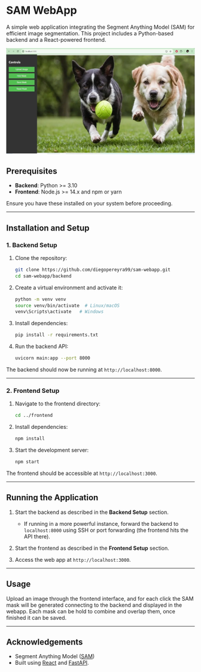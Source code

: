 
# SAM WebApp

A simple web application integrating the Segment Anything Model (SAM) for efficient image segmentation. This project includes a Python-based backend and a React-powered frontend.


![](media/demo.webp)


## Prerequisites

- **Backend**: Python >= 3.10
- **Frontend**: Node.js >= 14.x and npm or yarn

Ensure you have these installed on your system before proceeding.

---

## Installation and Setup

### 1. Backend Setup

1. Clone the repository:
   ```bash
   git clone https://github.com/diegopereyra99/sam-webapp.git
   cd sam-webapp/backend
   ```

2. Create a virtual environment and activate it:
   ```bash
   python -m venv venv
   source venv/bin/activate  # Linux/macOS
   venv\Scripts\activate   # Windows
   ```

3. Install dependencies:
   ```bash
   pip install -r requirements.txt
   ```

4. Run the backend API:
   ```bash
   uvicorn main:app --port 8000
   ```

The backend should now be running at `http://localhost:8000`.

---

### 2. Frontend Setup

1. Navigate to the frontend directory:
   ```bash
   cd ../frontend
   ```

2. Install dependencies:
   ```bash
   npm install
   ```

3. Start the development server:
   ```bash
   npm start
   ```

The frontend should be accessible at `http://localhost:3000`.

---

## Running the Application

1. Start the backend as described in the **Backend Setup** section.
   - If running in a more powerful instance, forward the backend to `localhost:8000` using SSH or port forwarding (the frontend hits the API there).

2. Start the frontend as described in the **Frontend Setup** section.

4. Access the web app at `http://localhost:3000`.



---

## Usage

Upload an image through the frontend interface, and for each click the SAM mask will be generated connecting to the backend and displayed in the webapp. Each mask can be hold to combine and overlap them, once finished it can be saved.

---

## Acknowledgements

- Segment Anything Model ([SAM](https://segment-anything.com))  
- Built using [React](https://reactjs.org/) and [FastAPI](https://fastapi.tiangolo.com/).
